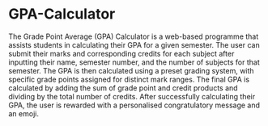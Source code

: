 # GPA-Calculator
The Grade Point Average (GPA) Calculator is a web-based programme that assists students in calculating their GPA for a given semester. The user can submit their marks and corresponding credits for each subject after inputting their name, semester number, and the number of subjects for that semester. The GPA is then calculated using a preset grading system, with specific grade points assigned for distinct mark ranges. The final GPA is calculated by adding the sum of grade point and credit products and dividing by the total number of credits. After successfully calculating their GPA, the user is rewarded with a personalised congratulatory message and an emoji.
